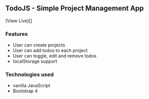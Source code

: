 ## TodoJS - Simple Project Management App

(View Live)[]

### Features

- User can create projects
- User can add todos to each project
- User can toggle, edit and remove todos
- localStorage support

### Technologies used

- vanilla JavaScript
- Bootstrap 4